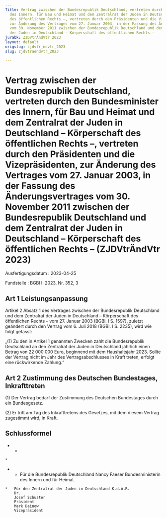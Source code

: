 ```yaml
---
Title: Vertrag zwischen der Bundesrepublik Deutschland, vertreten durch den Bundesminister
  des Innern, für Bau und Heimat und dem Zentralrat der Juden in Deutschland – Körperschaft
  des öffentlichen Rechts –, vertreten durch den Präsidenten und die Vizepräsidenten,
  zur Änderung des Vertrages vom 27. Januar 2003, in der Fassung des Änderungsvertrages
  vom 30. November 2011 zwischen der Bundesrepublik Deutschland und dem Zentralrat
  der Juden in Deutschland – Körperschaft des öffentlichen Rechts –
jurabk: ZJDVtrÄndVtr 2023
layout: default
origslug: zjdvtr_ndvtr_2023
slug: zjdvtraendvtr_2023

---
```


# Vertrag zwischen der Bundesrepublik Deutschland, vertreten durch den Bundesminister des Innern, für Bau und Heimat und dem Zentralrat der Juden in Deutschland – Körperschaft des öffentlichen Rechts –, vertreten durch den Präsidenten und die Vizepräsidenten, zur Änderung des Vertrages vom 27. Januar 2003, in der Fassung des Änderungsvertrages vom 30. November 2011 zwischen der Bundesrepublik Deutschland und dem Zentralrat der Juden in Deutschland – Körperschaft des öffentlichen Rechts – (ZJDVtrÄndVtr 2023)

Ausfertigungsdatum
:   2023-04-25

Fundstelle
:   BGBl I: 2023, Nr. 352, 3


## Art 1 Leistungsanpassung

Artikel 2 Absatz 1 des Vertrages zwischen der Bundesrepublik
Deutschland und dem Zentralrat der Juden in Deutschland – Körperschaft
des öffentlichen Rechts – vom 27. Januar 2003 (BGBl. I S. 1597),
zuletzt geändert durch den Vertrag vom 6. Juli 2018 (BGBl. I S. 2235),
wird wie folgt gefasst:

„(1) Zu den in Artikel 1 genannten Zwecken zahlt die Bundesrepublik
Deutschland an den Zentralrat der Juden in Deutschland jährlich einen
Betrag von 22 000 000 Euro, beginnend mit dem Haushaltsjahr 2023.
Sollte der Vertrag nicht im Jahr des Vertragsabschlusses in Kraft
treten, erfolgt eine rückwirkende Zahlung.“


## Art 2 Zustimmung des Deutschen Bundestages, Inkrafttreten

(1) Der Vertrag bedarf der Zustimmung des Deutschen Bundestages durch
ein Bundesgesetz.

(2) Er tritt am Tag des Inkrafttretens des Gesetzes, mit dem diesem
Vertrag zugestimmt wird, in Kraft.


## Schlussformel


*    *
    *

*    *   Für die Bundesrepublik Deutschland
        Nancy Faeser
        Bundesministerin
        des Innern und für Heimat

    *   Für den Zentralrat der Juden in Deutschland K.d.ö.R.
        Dr.
        Josef Schuster
        Präsident
        Mark Dainow
        Vizepräsident




